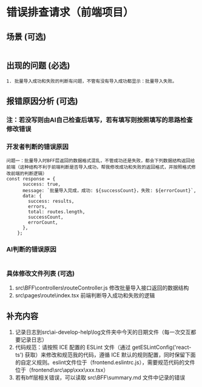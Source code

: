 # 错误排查请求（前端项目）

## 场景 (可选)
```
```

## 出现的问题 (必选)
```
1. 批量导入成功和失败的判断有问题，不管有没有导入成功都显示：批量导入失败。

```

## 报错原因分析 (可选)
### 注：若没写则由AI自己检查后填写，若有填写则按照填写的思路检查修改错误
### 开发者判断的错误原因
```
问题一：批量导入时BFF层返回的数据格式混乱，不管成功还是失败，都会下列数据结构返回给前端（这种结构不利于前端判断是否导入成功，帮我修改成功和失败的返回格式，并按照格式修改前端的判断逻辑）
const response = {
      success: true,
      message: `批量导入完成，成功: ${successCount}，失败: ${errorCount}`,
      data: {
        success: results,
        errors,
        total: routes.length,
        successCount,
        errorCount,
      },
    };

```

### AI判断的错误原因
```
```

### 具体修改文件列表 (可选)
1. src\BFF\controllers\routeController.js 修改批量导入接口返回的数据结构
2. src\pages\route\index.tsx 前端判断导入成功和失败的逻辑

## 补充内容
1. 记录日志到src\ai-develop-help\log文件夹中今天的日期文件（每一次交互都要记录日志）
2. 代码规范：请按照 ICE 配置的 ESLint 文件（通过 getESLintConfig('react-ts') 获取）来修改和规范我的代码，遵循 ICE 默认的规则配置，同时保留下面的自定义规则。eslint文件位于（frontend\.eslintrc.js），需要规范代码的文件位于（frontend\src\app\xxx\xxx.tsx）
3. 若有bff层相关错误，可以读取 src\BFF\summary.md 文件中记录的错误